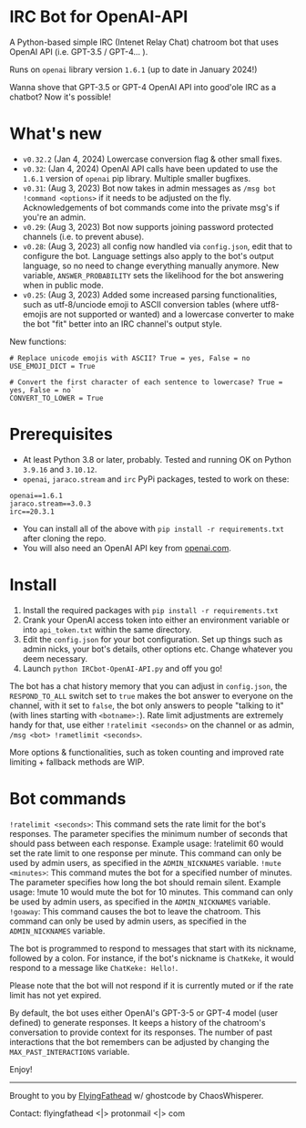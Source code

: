# IRC Bot for OpenAI-API
A Python-based simple IRC (Intenet Relay Chat) chatroom bot that uses OpenAI API (i.e. GPT-3.5 / GPT-4... ).

Runs on `openai` library version `1.6.1` (up to date in January 2024!)

Wanna shove that GPT-3.5 or GPT-4 OpenAI API into good'ole IRC as a chatbot? Now it's possible!

# What's new
- `v0.32.2` (Jan 4, 2024) Lowercase conversion flag & other small fixes.
- `v0.32`: (Jan 4, 2024) OpenAI API calls have been updated to use the `1.6.1` version of `openai` pip library. Multiple smaller bugfixes.
- `v0.31`: (Aug 3, 2023) Bot now takes in admin messages as `/msg bot !command <options>` if it needs to be adjusted on the fly. Acknowledgements of bot commands come into the private msg's if you're an admin.
- `v0.29`: (Aug 3, 2023) Bot now supports joining password protected channels (i.e. to prevent abuse).
- `v0.28`: (Aug 3, 2023) all config now handled via `config.json`, edit that to configure the bot. Language settings also apply to the bot's output language, so no need to change everything manually anymore. New variable, `ANSWER_PROBABILITY` sets the likelihood for the bot answering when in public mode.
- `v0.25`: (Aug 3, 2023) Added some increased parsing functionalities, such as utf-8/unciode emoji to ASCII conversion tables (where utf8-emojis are not supported or wanted) and a lowercase converter to make the bot "fit" better into an IRC channel's output style.

New functions:
```
# Replace unicode emojis with ASCII? True = yes, False = no
USE_EMOJI_DICT = True
```
```
# Convert the first character of each sentence to lowercase? True = yes, False = no`
CONVERT_TO_LOWER = True
```
# Prerequisites
- At least Python 3.8 or later, probably. Tested and running OK on Python `3.9.16` and `3.10.12`.
- `openai`, `jaraco.stream` and `irc` PyPi packages, tested to work on these:
```
openai==1.6.1
jaraco.stream==3.0.3
irc==20.3.1
```
- You can install all of the above with `pip install -r requirements.txt` after cloning the repo.
- You will also need an OpenAI API key from [openai.com](https://openai.com).

# Install

1. Install the required packages with `pip install -r requirements.txt`
2. Crank your OpenAI access token into either an environment variable or into `api_token.txt` within the same directory.
3. Edit the `config.json` for your bot configuration. Set up things such as admin nicks, your bot's details, other options etc. Change whatever you deem necessary.
4. Launch `python IRCbot-OpenAI-API.py` and off you go!

The bot has a chat history memory that you can adjust in `config.json`, the `RESPOND_TO_ALL` switch set to `true` makes the bot answer to everyone on the channel, with it set to `false`, the bot only answers to people "talking to it" (with lines starting with `<botname>:`). Rate limit adjustments are extremely handy for that, use either `!ratelimit <seconds>` on the channel or as admin, `/msg <bot> !rametlimit <seconds>`.

More options & functionalities, such as token counting and improved rate limiting + fallback methods are WIP.

# Bot commands
`!ratelimit <seconds>`: This command sets the rate limit for the bot's responses. The <seconds> parameter specifies the minimum number of seconds that should pass between each response. Example usage: !ratelimit 60 would set the rate limit to one response per minute. This command can only be used by admin users, as specified in the `ADMIN_NICKNAMES` variable.
`!mute <minutes>`: This command mutes the bot for a specified number of minutes. The <minutes> parameter specifies how long the bot should remain silent. Example usage: !mute 10 would mute the bot for 10 minutes. This command can only be used by admin users, as specified in the `ADMIN_NICKNAMES` variable.
`!goaway`: This command causes the bot to leave the chatroom. This command can only be used by admin users, as specified in the `ADMIN_NICKNAMES` variable.

The bot is programmed to respond to messages that start with its nickname, followed by a colon. For instance, if the bot's nickname is `ChatKeke`, it would respond to a message like `ChatKeke: Hello!`.

Please note that the bot will not respond if it is currently muted or if the rate limit has not yet expired.

By default, the bot uses either OpenAI's GPT-3-5 or GPT-4 model (user defined) to generate responses. It keeps a history of the chatroom's conversation to provide context for its responses. The number of past interactions that the bot remembers can be adjusted by changing the `MAX_PAST_INTERACTIONS` variable.

Enjoy!

---
Brought to you by [FlyingFathead](https://github.com/FlyingFathead) w/ ghostcode by ChaosWhisperer. 

Contact: flyingfathead <|> protonmail <|> com
